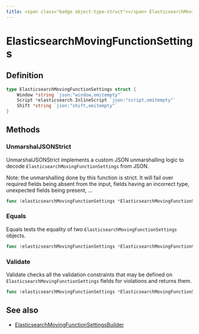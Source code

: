 ```yaml
---
title: <span class="badge object-type-struct"></span> ElasticsearchMovingFunctionSettings
---
```

# <span class="badge object-type-struct"></span> ElasticsearchMovingFunctionSettings

## Definition

```go
type ElasticsearchMovingFunctionSettings struct {
    Window *string `json:"window,omitempty"`
    Script *elasticsearch.InlineScript `json:"script,omitempty"`
    Shift *string `json:"shift,omitempty"`
}
```
## Methods

### <span class="badge object-method"></span> UnmarshalJSONStrict

UnmarshalJSONStrict implements a custom JSON unmarshalling logic to decode `ElasticsearchMovingFunctionSettings` from JSON.

Note: the unmarshalling done by this function is strict. It will fail over required fields being absent from the input, fields having an incorrect type, unexpected fields being present, …

```go
func (elasticsearchMovingFunctionSettings *ElasticsearchMovingFunctionSettings) UnmarshalJSONStrict(raw []byte) error
```

### <span class="badge object-method"></span> Equals

Equals tests the equality of two `ElasticsearchMovingFunctionSettings` objects.

```go
func (elasticsearchMovingFunctionSettings *ElasticsearchMovingFunctionSettings) Equals(other ElasticsearchMovingFunctionSettings) bool
```

### <span class="badge object-method"></span> Validate

Validate checks all the validation constraints that may be defined on `ElasticsearchMovingFunctionSettings` fields for violations and returns them.

```go
func (elasticsearchMovingFunctionSettings *ElasticsearchMovingFunctionSettings) Validate() error
```

## See also

 * <span class="badge builder"></span> [ElasticsearchMovingFunctionSettingsBuilder](./builder-ElasticsearchMovingFunctionSettingsBuilder.md)
